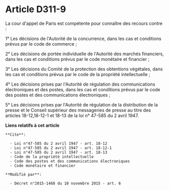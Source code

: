 # Article D311-9

La cour d'appel de Paris est compétente pour connaître des recours contre : 

1° Les décisions de l'Autorité de la concurrence, dans les cas et conditions prévus par le code de commerce ; 

2° Les décisions de portée individuelle de l'Autorité des marchés financiers, dans les cas et conditions prévus par le code
monétaire et financier ; 

3° Les décisions du Comité de la protection des obtentions végétales, dans les cas et conditions prévus par le code de la
propriété intellectuelle ; 

4° Les décisions prises par l'Autorité de régulation des communications électroniques et des postes, dans les cas et
conditions prévus par le code des postes et des communications électroniques ; 

5° Les décisions prises par l'Autorité de régulation de la distribution de la presse et le Conseil supérieur des messageries
de presse au titre des articles 18-12,18-12-1 et 18-13 de la loi n° 47-585 du 2 avril 1947.

**Liens relatifs à cet article**

	**Cite**:

	  - Loi n°47-585 du 2 avril 1947 - art. 18-12
	  - Loi n°47-585 du 2 avril 1947 - art. 18-12-1
	  - Loi n°47-585 du 2 avril 1947 - art. 18-13
	  - Code de la propriété intellectuelle
	  - Code des postes et des communications électroniques
	  - Code monétaire et financier

	**Modifié par**:

	  - Décret n°2015-1468 du 10 novembre 2015 - art. 6
